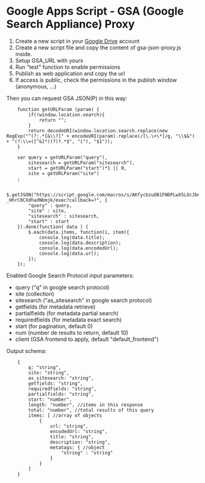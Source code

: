 # Google Apps Script - GSA (Google Search Appliance) Proxy
 
1. Create a new script in your [Google Drive](https://drive.google.com) account
2. Create a new script file and copy the content of gsa-json-proxy.js inside.
3. Setup GSA_URL with yours
4. Run "test" function to enable permissions
5. Publish as web application and copy the url
6. If access is public, check the permissions in the publish window (anonymous, ...)

Then you can request GSA JSON(P) in this way:

		function getURLParam (param) {
		 	if(!window.location.search){
		 		return "";
		 	}
			return decodeURI(window.location.search.replace(new RegExp("^(?:.*[&\\?]" + encodeURI(param).replace(/[\.\+\*]/g, "\\$&") + "(?:\\=([^&]*))?)?.*$", "i"), "$1"));
		}

		var query = getURLParam("query"),
	 		sitesearch = getURLParam("sitesearch"),
	  		start = getURLParam("start")*1 || 0,
	  		site = getURLParam("site")
	  	;

		$.getJSON("https://script.google.com/macros/s/AKfycbzuOB1FNDPLwX5LOcJbn86_2VbRbYnVh-_HhrC0CXdhadNbmjk/exec?callback=?", {
		    "query" : query,
		    "site" : site,
		    "sitesearch" : sitesearch,
		    "start" : start
		}).done(function( data ) {
			$.each(data.items, function(i, item){
				console.log(data.title);
				console.log(data.description);
				console.log(data.encodedUrl);
				console.log(data.url);
			});
		});

Enabled Google Search Protocol input parameters:

- query ("q" in google search protocol)
- site (collection)
- sitesearch ("as_sitesearch" in google search protocol)
- getfields (for metadata retrieve)
- partialfields (for metadata partial search)
- requiredfields (for metadata exact search)
- start (for pagination, default 0)
- num (number de results to return, default 10)
- client (GSA frontend to apply, default "default_frontend")

Output schema:

		{
			q: "string",
			site: "string",
			as_sitesearch: "string",
			getfields: "string",
			requiredfields: "string",
			partialfields: "string",
			start: "number",
			length: "number", //items in this response
			total: "number", //total results of this query
			items: [ //array of objects
				{
					url: "string",
					encodedUrl: "string",
					title: "string",
					description: "string",
					metatags: { //object
						"string" : "string"
					}
				}
			]
		}	
